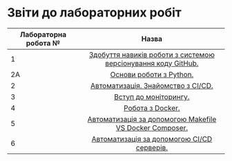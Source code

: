 # Звіти до лабораторних робіт
| Лабораторна робота № | Назва |
| ------------- |:------------------:| 
| 1 |  [ Здобуття навиків роботи з системою версіонування коду GitHub. ](https://github.com/4-TUNE/PavliukLab/tree/main/lab1)  |
| 2A |  [ Основи роботи з Python. ](https://github.com/4-TUNE/PavliukLab/tree/main/lab2a)  |
| 2 |  [ Автоматизація. Знайомство з CI/CD. ](https://github.com/4-TUNE/PavliukLab/tree/main/lab2)  |
| 3 |  [ Вступ до моніторингу. ](https://github.com/4-TUNE/PavliukLab/tree/main/lab3)  |
| 4 |  [ Робота з Docker. ](https://github.com/4-TUNE/PavliukLab/tree/main/lab4)  |
| 5 |  [ Автоматизація за допомогою Makefile VS Docker Composer. ](https://github.com/4-TUNE/PavliukLab/tree/main/lab5)  |
| 6 |  [ Автоматизація за допомогою CI/CD серверів. ](https://github.com/4-TUNE/PavliukLab/tree/main/lab6)  |
